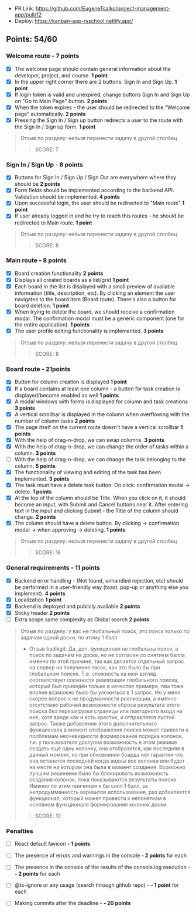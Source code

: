 - PR Link: https://github.com/EugeneTsalko/project-management-app/pull/12
- Deploy: https://kanban-app-rsschool.netlify.app/

 ## Points: 54/60


### Welcome route -  7 points

- [x] The welcome page should contain general information about the developer, project, and course. **1 point**
- [x] In the upper right corner there are 2 buttons: Sign In and Sign Up. **1 point**
- [x] If login token is valid and unexpired, change buttons Sign In and Sign Up on "Go to Main Page" button. **2 points**
- [x] When the token expires - the user should be redirected to the "Welcome page" automatically. **2 points**
- [x] Pressing the Sign In / Sign up button redirects a user to the route with the Sign In / Sign up form. **1 point**
> Отзыв по разделу: нельзя перенести задачу в другой столбец
> > SCORE: 7

### Sign In / Sign Up  - 8 points

- [x] Buttons for Sign In / Sign Up / Sign Out are everywhere where they should be **2 points**
- [x] Form fields should be implemented according to the backend API. Validation should be implemented. **4 points**
- [x] Upon successful login, the user should be redirected to "Main route" **1 point**
- [x] If user already logged in and he try to reach this routes - he should be redirected to Main route. **1 point**
> Отзыв по разделу: нельзя перенести задачу в другой столбец
> > SCORE: 8


### Main route -  8 points

- [x] Board creation functionality **2 points**
- [x] Displays all created boards as a list/grid **1 point**
- [x] Each board in the list is displayed with a small preview of available information (title, description, etc). By clicking an element the user navigates to the board item (Board route). There's also a button for board deletion. **1 point**
- [x] When trying to delete the board, we should receive a confirmation modal. The confirmation modal must be a generic component (one for the entire application). **1 points**
- [x] The user profile editing functionality is implemented. **3 points**
> Отзыв по разделу: нельзя перенести задачу в другой столбец
> > SCORE: 8

### Board route -  21points

- [x] Button for column creation is displayed **1 point**
- [x] If a board contains at least one column - a button for task creation is displayed/become enabled as well **1 points**
- [x] A modal windows with forms is displayed for column and task creations  **3 points**
- [x] A vertical scrollbar is displayed in the column when overflowing with the number of column tasks  **2 points**
- [x] The page itself on the current route doesn't have a vertical scrollbar **1 points**
- [x] With the help of drag-n-drop, we can swap columns. **3 points**
- [x] With the help of drag-n-drop, we can change the order of tasks within a column.  **3 points**
- [ ] With the help of drag-n-drop, we can change the task belonging to the column.  **5 points**
- [x] The functionality of viewing and editing of the task has been implemented. **3 points**
- [x] The task must have a delete task button. On click: confirmation modal -> delete.  **1 points**
- [x] At the top of the column should be Title. When you click on it, it should become an input, with Submit and Cancel buttons near it. After entering text in the input and clicking Submit - the Title of the column should change. **2 points**
- [x] The column should have a delete button. By clicking -> confirmation modal -> when approving -> deleting. **1 points**
> Отзыв по разделу: нельзя перенести задачу в другой столбец
> > SCORE: 16

### General requirements - 11 points

- [x] Backend error handling - (Not found, unhandled rejection, etc) should be performed in a user-friendly way (toast, pop-up or anything else you implement). **4 points**
- [x] Localization **1 point**
- [x] Backend is deployed and publicly available **2 points**
- [x] Sticky header **2 points**
- [ ] Extra scope same complexity as Global search **2 points**
> Отзыв по разделу:  у вас не глобальный поиск, это поиск только по задачам одной доски, по этому 1 балл
> - Отзыв badikgit: Да, доп. функционал не глобальны поиск, а поиск по задачам на доске, но не согласен со снятием балла именно по этой причине, так как делается отдельный запрос на сервер на получение тасок, как это было бы при глобальном поиске. Т.е. сложность на мой взгляд соответствует сложности реализации глобального поиска, который был приведён только в качестве примера, там тоже вполне возможно было бы уложиться в 1 запрос. Но у меня скорее вопрос к не продуманности реализации, а именно отсутствию рабочей возможности сброса результата этого поиска без перезагрузки страницы или повторного входа на неё, хотя вроде как и есть крестик, и отправлятся пустой запрос. Также добавление этого дополнительного функционала в момент отображения поиска может привести к проблемам неочевидности формирования порядка колонок, т.к. у пользователя доступна возможность в этом режиме создать ещё одну колонку, она отобразится, как последняя в данный момент, но при обновлении боарда нет гарантии что она останется последней когда видны все колонки или будет на месте на котором она была в момент создания. Возможно лучшим решением было бы блокировать возможность создания колонок, пока показываются результаты поиска. Именно по этим причинам я бы снял 1 балл, за непродумманность вариантов использования, раз добавляется функционал, который может привести к непоняткам в основном функционале формирования колонок доски. 
> > SCORE: 10


### Penalties
- [ ] React default favicon **- 1 points**
- [ ] The presence of errors and warnings in the console  **- 2 points** for each
- [ ] The presence in the console of the results of the console.log execution - **- 2 points** for each
- [ ] @ts-ignore or any usage (search through github repo) - **- 1 point** for each
- [ ] Making commits after the deadline - **- 20 points**  

